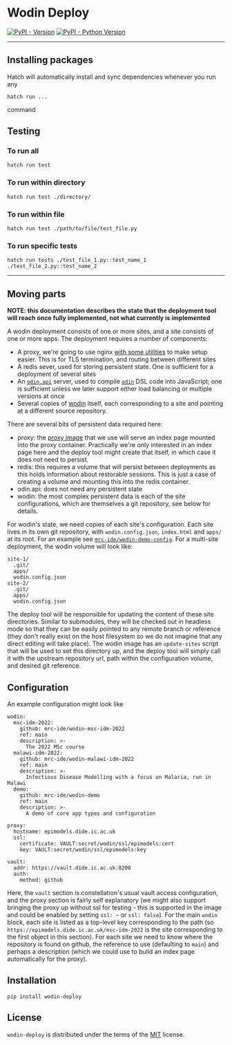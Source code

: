 # Wodin Deploy

[![PyPI - Version](https://img.shields.io/pypi/v/wodin-deploy.svg)](https://pypi.org/project/wodin-deploy)
[![PyPI - Python Version](https://img.shields.io/pypi/pyversions/wodin-deploy.svg)](https://pypi.org/project/wodin-deploy)

-----

## Installing packages
Hatch will automatically install and sync dependencies whenever you run any
```commandline
hatch run ...
```
command

## Testing
### To run all
```commandline
hatch run test
```

### To run within directory
```commandline
hatch run test ./directory/
```

### To run within file
```commandline
hatch run test ./path/to/file/test_file.py
```

### To run specific tests
```commandline
hatch run tests ./test_file_1.py::test_name_1 ./test_file_2.py::test_name_2
```

-----

## Moving parts

**NOTE: this documentation describes the state that the deployment tool will reach once fully implemented, not what currently is implemented**

A wodin deployment consists of one or more sites, and a site consists of one or more apps. The deployment requires a number of components:

* A proxy, we're going to use nginx [with some utilities](https://github.com/mrc-ide/wodin-proxy) to make setup easier. This is for TLS termination, and routing between different sites
* A redis sever, used for storing persistent state. One is sufficient for a deployment of several sites
* An [`odin.api`](https://mrc-ide.github.io/odin.api) server, used to compile [`odin`](https://mrc-ide.github.io/odin) DSL code into JavaScript; one is sufficient unless we later support either load balancing or multiple versions at once
* Several copies of [wodin](https://github.com/mrc-ide/wodin) itself, each corresponding to a site and pointing at a different source repository.

There are several bits of persistent data required here:

* proxy: the [proxy image](https://github.com/mrc-ide/wodin-proxy) that we use will serve an index page mounted into the proxy container. Practically we're only interested in an index page here and the deploy tool might create that itself, in which case it does not need to persist.
* redis: this requires a volume that will persist between deployments as this holds information about restorable sessions. This is just a case of creating a volume and mounting this into the redis container.
* odin.api: does not need any persistent state
* wodin: the most complex persistent data is each of the site configurations, which are themselves a git repository, see below for details.

For wodin's state, we need copies of each site's configuration. Each site lives in its own git repository, with `wodin.config.json`, `index.html` and `apps/` at its root. For an example see [`mrc-ide/wodin-demo-config`](https://github.com/mrc-ide/wodin-demo-config). For a multi-site deployment, the wodin volume will look like:

```
site-1/
  .git/
  apps/
  wodin.config.json
site-2/
  .git/
  apps/
  wodin.config.json
```

The deploy tool will be responsible for updating the content of these site directories. Similar to submodules, they will be checked out in headless mode so that they can be easily pointed to any remote branch or reference (they don't really exist on the host filesystem so we do not imagine that any direct editing will take place). The wodin image has an `update-sites` script that will be used to set this directory up, and the deploy tool will simply call it with the upstream repository url, path within the configuration volume, and desired git reference.

## Configuration

An example configuration might look like

```
wodin:
  msc-idm-2022:
    github: mrc-ide/wodin-msc-idm-2022
    ref: main
    description: >-
      The 2022 MSc course
  malawi-idm-2022:
    github: mrc-ide/wodin-malawi-idm-2022
    ref: main
    description: >-
      Infectious Disease Modelling with a focus on Malaria, run in Malawi
  demo:
    github: mrc-ide/wodin-demo
    ref: main
    description: >-
      A demo of core app types and configuration

proxy:
  hostname: epimodels.dide.ic.ac.uk
  ssl:
    certificate: VAULT:secret/wodin/ssl/epimodels:cert
    key: VAULT:secret/wodin/ssl/epimodels:key

vault:
  addr: https://vault.dide.ic.ac.uk:8200
  auth:
    method: github
```

Here, the `vault` section is constellation's usual vault access configuration, and the proxy section is fairly self explanatory (we might also support bringing the proxy up without ssl for testing - this is supported in the image and could be enabled by setting `ssl: ~` or `ssl: false`). For the main `wodin` block, each site is listed as a top-level key corresponding to the path (so `https://epimodels.dide.ic.ac.uk/msc-idm-2022` is the site corresponding to the first object in this section). For each site we need to know where the repository is found on github, the reference to use (defaulting to `main`) and perhaps a description (which we could use to build an index page automatically for the proxy).

## Installation

```console
pip install wodin-deploy
```

## License

`wodin-deploy` is distributed under the terms of the [MIT](https://spdx.org/licenses/MIT.html) license.
